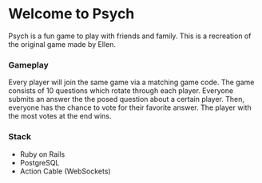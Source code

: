 # Welcome to Psych
Psych is a fun game to play with friends and family. This is a recreation of the original game made by Ellen. <br>
### Gameplay
Every player will join the same game via a matching game code. The game consists of 10 questions which rotate through each player. Everyone submits an answer the the posed question about a certain player. Then, everyone has the chance to vote for their favorite answer. The player with the most votes at the end wins. <br>
### Stack
- Ruby on Rails
- PostgreSQL
- Action Cable (WebSockets)
